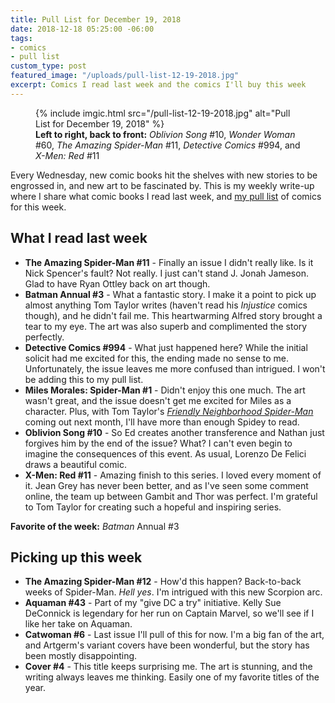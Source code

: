 ```yaml
---
title: Pull List for December 19, 2018
date: 2018-12-18 05:25:00 -06:00
tags:
- comics
- pull list
custom_type: post
featured_image: "/uploads/pull-list-12-19-2018.jpg"
excerpt: Comics I read last week and the comics I'll buy this week
---
```


<figure class="extendout">
  {% include imgic.html src="/pull-list-12-19-2018.jpg" alt="Pull List for December 19, 2018" %}
  <figcaption><strong>Left to right, back to front:</strong> <em>Oblivion Song</em> #10, <em>Wonder Woman</em> #60, <em>The Amazing Spider-Man</em> #11, <em>Detective Comics</em> #994, and <em>X-Men: Red</em> #11</figcaption>
</figure>

Every Wednesday, new comic books hit the shelves with new stories to be engrossed in, and new art to be fascinated by. This is my weekly write-up where I share what comic books I read last week, and [my pull list](/topics/#pull-list) of comics for this week.

## What I read last week

- **The Amazing Spider-Man #11** - Finally an issue I didn't really like. Is it Nick Spencer's fault? Not really. I just can't stand J. Jonah Jameson. Glad to have Ryan Ottley back on art though.
- **Batman Annual #3** - What a fantastic story. I make it a point to pick up almost anything Tom Taylor writes (haven't read his _Injustice_ comics though), and he didn't fail me. This heartwarming Alfred story brought a tear to my eye. The art was also superb and complimented the story perfectly.
- **Detective Comics #994** - What just happened here? While the initial solicit had me excited for this, the ending made no sense to me. Unfortunately, the issue leaves me more confused than intrigued. I won't be adding this to my pull list.
- **Miles Morales: Spider-Man #1** - Didn't enjoy this one much. The art wasn't great, and the issue doesn't get me excited for Miles as a character. Plus, with Tom Taylor's [_Friendly Neighborhood Spider-Man_](https://leagueofcomicgeeks.com/comics/series/139850/friendly-neighborhood-spider-man) coming out next month, I'll have more than enough Spidey to read.
- **Oblivion Song #10** - So Ed creates another transference and Nathan just forgives him by the end of the issue? What? I can't even begin to imagine the consequences of this event. As usual, Lorenzo De Felici draws a beautiful comic.
- **X-Men: Red #11** - Amazing finish to this series. I loved every moment of it. Jean Grey has never been better, and as I've seen some comment online, the team up between Gambit and Thor was perfect. I'm grateful to Tom Taylor for creating such a hopeful and inspiring series.

**Favorite of the week:** _Batman_ Annual #3

## Picking up this week

- **The Amazing Spider-Man #12** - How'd this happen? Back-to-back weeks of Spider-Man. _Hell yes_. I'm intrigued with this new Scorpion arc.
- **Aquaman #43** - Part of my "give DC a try" initiative. Kelly Sue DeConnick is legendary for her run on Captain Marvel, so we'll see if I like her take on Aquaman.
- **Catwoman #6** - Last issue I'll pull of this for now. I'm a big fan of the art, and Artgerm's variant covers have been wonderful, but the story has been mostly disappointing.
- **Cover #4** - This title keeps surprising me. The art is stunning, and the writing always leaves me thinking. Easily one of my favorite titles of the year.
